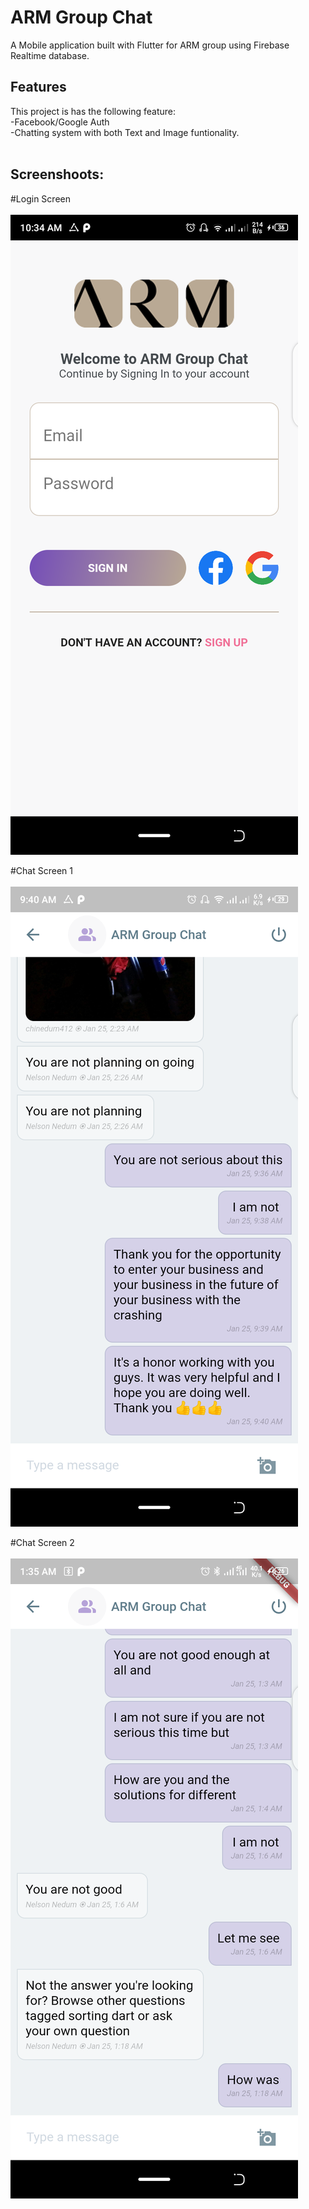 # ARM Group Chat

A Mobile application built with Flutter for ARM group using Firebase Realtime database.

## Features

This project is has the following feature:<br />
-Facebook/Google Auth<br />
-Chatting system with both Text and Image funtionality.<br /><br />

## Screenshoots:

#Login Screen<br /><br />
![alt text](https://github.com/Nedum84/armGroupChat/blob/master/screenshots/login.png?raw=true)

#Chat Screen 1<br /><br />
![alt text](https://github.com/Nedum84/armGroupChat/blob/master/screenshots/chat-screen1.png)

#Chat Screen 2<br /><br />
![alt text](https://github.com/Nedum84/armGroupChat/blob/master/screenshots/chat-screen2.png)

